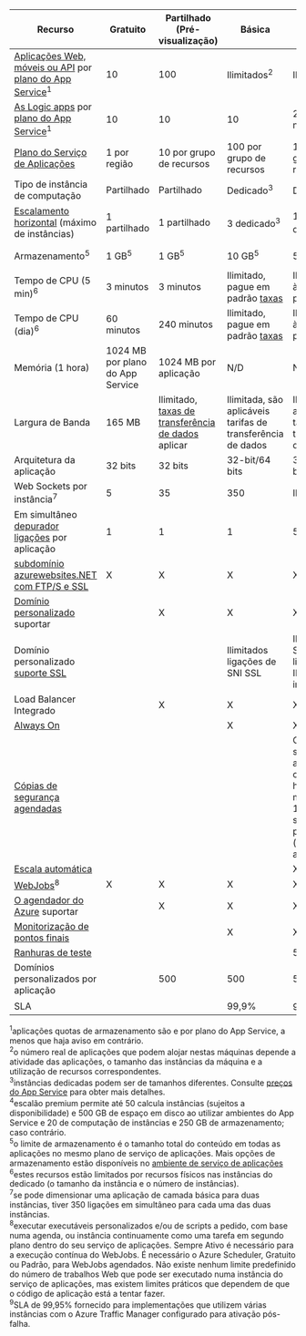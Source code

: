 | Recurso | Gratuito | Partilhado (Pré-visualização) | Básica | Standard | Premium (pré-visualização)</th> |
| --- | --- | --- | --- | --- | --- |
| [Aplicações Web, móveis ou API](https://azure.microsoft.com/services/app-service/) por [plano do App Service](../articles/app-service/azure-web-sites-web-hosting-plans-in-depth-overview.md)<sup>1</sup> |10 |100 |Ilimitados<sup>2</sup> |Ilimitados<sup>2</sup> |Ilimitados<sup>2</sup> |
| [As Logic apps](https://azure.microsoft.com/services/app-service/logic/) por [plano do App Service](../articles/app-service/azure-web-sites-web-hosting-plans-in-depth-overview.md)</a><sup>1</sup> |10 |10 |10 |20 por núcleo |20 por núcleo |
| [Plano do Serviço de Aplicações](../articles/app-service/azure-web-sites-web-hosting-plans-in-depth-overview.md) |1 por região |10 por grupo de recursos |100 por grupo de recursos |100 por grupo de recursos |100 por grupo de recursos |
| Tipo de instância de computação |Partilhado |Partilhado |Dedicado<sup>3</sup> |Dedicado<sup>3</sup> |Dedicado<sup>3</sup></p> |
| [Escalamento horizontal](../articles/app-service/web-sites-scale.md) (máximo de instâncias) |1 partilhado |1 partilhado |3 dedicado<sup>3</sup> |10 dedicado<sup>3</sup> |20 dedicado (50 no ASE)<sup>3,4</sup> |
| Armazenamento<sup>5</sup> |1 GB<sup>5</sup> |1 GB<sup>5</sup> |10 GB<sup>5</sup> |50 GB<sup>5</sup> |500 GB<sup>4,5</sup></p> |
| Tempo de CPU (5 min)<sup>6</sup> |3 minutos |3 minutos |Ilimitado, pague em padrão [taxas](https://azure.microsoft.com/pricing/details/app-service/)</a> |Ilimitada, pay às taxas padrão |Ilimitada, pay às taxas padrão |
| Tempo de CPU (dia)<sup>6</sup> |60 minutos |240 minutos |Ilimitado, pague em padrão [taxas](https://azure.microsoft.com/pricing/details/app-service/)</a> |Ilimitada, pay às taxas padrão |Ilimitada, pay às taxas padrão |
| Memória (1 hora) |1024 MB por plano do App Service |1024 MB por aplicação |N/D |N/D |N/D |
| Largura de Banda |165 MB |Ilimitado, [taxas de transferência de dados](https://azure.microsoft.com/pricing/details/data-transfers/) aplicar |Ilimitada, são aplicáveis tarifas de transferência de dados |Ilimitada, são aplicáveis tarifas de transferência de dados |Ilimitada, são aplicáveis tarifas de transferência de dados |
| Arquitetura da aplicação |32 bits |32 bits |32-bit/64 bits |32-bit/64 bits |32-bit/64 bits |
| Web Sockets por instância<sup>7</sup> |5 |35 |350 |Ilimitado |Ilimitado |
| Em simultâneo [depurador ligações](../articles/app-service/web-sites-dotnet-troubleshoot-visual-studio.md) por aplicação |1 |1 |1 |5 |5 |
| [subdomínio azurewebsites.NET com FTP/S e SSL](../articles/app-service/app-service-web-tutorial-custom-ssl.md) |X |X |X |X |X |
| [Domínio personalizado](../articles/app-service/app-service-web-tutorial-custom-domain.md) suportar | |X |X |X |X |
| Domínio personalizado [suporte SSL](../articles/app-service/app-service-web-tutorial-custom-ssl.md) | | |Ilimitados ligações de SNI SSL |Ilimitados SSL SNI e ligações de IP SSL 1 incluídos |Ilimitados SSL SNI e ligações de IP SSL 1 incluídos |
| Load Balancer Integrado | |X |X |X |X |
| [Always On](../articles/app-service/web-sites-configure.md) | | |X |X |X |
| [Cópias de segurança agendadas](../articles/app-service/web-sites-backup.md) | | | | Cópias de segurança agendadas cada 2 horas, um máximo de 12 cópias de segurança por dia (manual + agendado) | Cópias de segurança agendadas a cada hora, um máximo de 50 cópias de segurança por dia (manual + agendado) |
| [Escala automática](../articles/app-service/web-sites-scale.md) | | | |X |X |
| [WebJobs](../articles/app-service/web-sites-create-web-jobs.md)<sup>8</sup> |X |X |X |X |X |
| [O agendador do Azure](https://azure.microsoft.com/services/scheduler/) suportar | |X |X |X |X |
| [Monitorização de pontos finais](../articles/app-service/web-sites-monitor.md) | | |X |X |X |
| [Ranhuras de teste](../articles/app-service/web-sites-staged-publishing.md) | | | |5 |20 |
| Domínios personalizados por aplicação</a> | |500 |500 |500 |500 |
| SLA | |<p> |99,9% |99.95%<sup>10</sup> |99.95%<sup>9</sup> |

<sup>1</sup>aplicações quotas de armazenamento são e por plano do App Service, a menos que haja aviso em contrário.  
<sup>2</sup>o número real de aplicações que podem alojar nestas máquinas depende a atividade das aplicações, o tamanho das instâncias da máquina e a utilização de recursos correspondentes.  
<sup>3</sup>instâncias dedicadas podem ser de tamanhos diferentes. Consulte [preços do App Service](https://azure.microsoft.com/pricing/details/app-service/) para obter mais detalhes.  
<sup>4</sup>escalão premium permite até 50 calcula instâncias (sujeitos a disponibilidade) e 500 GB de espaço em disco ao utilizar ambientes do App Service e 20 de computação de instâncias e 250 GB de armazenamento; caso contrário.  
<sup>5</sup>o limite de armazenamento é o tamanho total do conteúdo em todas as aplicações no mesmo plano de serviço de aplicações. Mais opções de armazenamento estão disponíveis no [ambiente de serviço de aplicações](../articles/app-service/environment/app-service-web-configure-an-app-service-environment.md#storage)  
<sup>6</sup>estes recursos estão limitados por recursos físicos nas instâncias do dedicado (o tamanho da instância e o número de instâncias).  
<sup>7</sup>se pode dimensionar uma aplicação de camada básica para duas instâncias, tiver 350 ligações em simultâneo para cada uma das duas instâncias.  
<sup>8</sup>executar executáveis personalizados e/ou de scripts a pedido, com base numa agenda, ou instância continuamente como uma tarefa em segundo plano dentro do seu serviço de aplicações. Sempre Ativo é necessário para a execução contínua do WebJobs. É necessário o Azure Scheduler, Gratuito ou Padrão, para WebJobs agendados. Não existe nenhum limite predefinido do número de trabalhos Web que pode ser executado numa instância do serviço de aplicações, mas existem limites práticos que dependem de que o código de aplicação está a tentar fazer.   
<sup>9</sup>SLA de 99,95% fornecido para implementações que utilizem várias instâncias com o Azure Traffic Manager configurado para ativação pós-falha.  

